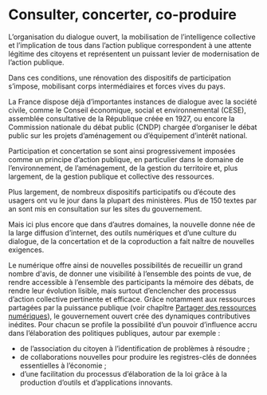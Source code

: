 # Consulter, concerter, co-produire

L’organisation du dialogue ouvert, la mobilisation de l’intelligence collective et l’implication  de  tous  dans  l’action publique correspondent à une attente légitime des citoyens et représentent un puissant  levier  de  modernisation  de l’action publique.

Dans ces conditions, une rénovation des dispositifs  de  participation  s’impose, mobilisant corps intermédiaires et forces vives du pays.

La France dispose déjà d’importantes instances de dialogue avec la société civile, comme le Conseil économique, social  et  environnemental  (CESE), assemblée consultative de la République créée en 1927, ou encore la Commission nationale  du  débat  public  (CNDP) chargée d’organiser le débat public sur les projets d’aménagement ou d’équipement d’intérêt national.

Participation et concertation se sont ainsi progressivement  imposées  comme  un principe d’action publique, en particulier dans le domaine de l’environnement, de l’aménagement, de la gestion du territoire et, plus largement, de la gestion publique et collective des ressources.

Plus largement, de nombreux dispositifs participatifs ou d’écoute des usagers ont vu le jour dans la plupart des ministères. Plus de 150 textes par an sont mis en consultation sur les sites du gouvernement.

Mais ici plus encore que dans d’autres domaines, la nouvelle donne née de la large  diffusion  d’internet,  des  outils numériques et d’une culture du dialogue, de la concertation et de la coproduction a fait naître de nouvelles exigences.

Le numérique offre ainsi de nouvelles possibilités de recueillir un grand nombre d'avis,  de  donner  une  visibilité  à l’ensemble des points de vue, de rendre accessible à l’ensemble des participants la mémoire des débats, de rendre leur évolution lisible, mais surtout d’enclencher des  processus  d’action  collective pertinente et efficace. Grâce notamment aux ressources partagées par la puissance publique (voir chapître [Partager des ressources numériques](../partager-des-ressources/README.md)),  le gouvernement  ouvert  crée  des dynamiques contributives inédites. Pour chacun se profile la possibilité d’un pouvoir d’influence accru dans l’élaboration des politiques publiques, autour par exemple :

- de  l’association  du  citoyen  à l’identification  de  problèmes  à résoudre ;
- de collaborations nouvelles pour produire  les  registres-clés  de données essentielles à l’économie ;
- d’une  facilitation  du  processus d’élaboration de la loi grâce à la production  d’outils  et d’applications innovants.
